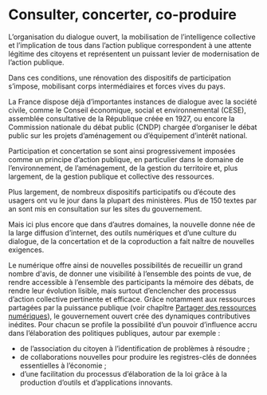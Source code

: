 # Consulter, concerter, co-produire

L’organisation du dialogue ouvert, la mobilisation de l’intelligence collective et l’implication  de  tous  dans  l’action publique correspondent à une attente légitime des citoyens et représentent un puissant  levier  de  modernisation  de l’action publique.

Dans ces conditions, une rénovation des dispositifs  de  participation  s’impose, mobilisant corps intermédiaires et forces vives du pays.

La France dispose déjà d’importantes instances de dialogue avec la société civile, comme le Conseil économique, social  et  environnemental  (CESE), assemblée consultative de la République créée en 1927, ou encore la Commission nationale  du  débat  public  (CNDP) chargée d’organiser le débat public sur les projets d’aménagement ou d’équipement d’intérêt national.

Participation et concertation se sont ainsi progressivement  imposées  comme  un principe d’action publique, en particulier dans le domaine de l’environnement, de l’aménagement, de la gestion du territoire et, plus largement, de la gestion publique et collective des ressources.

Plus largement, de nombreux dispositifs participatifs ou d’écoute des usagers ont vu le jour dans la plupart des ministères. Plus de 150 textes par an sont mis en consultation sur les sites du gouvernement.

Mais ici plus encore que dans d’autres domaines, la nouvelle donne née de la large  diffusion  d’internet,  des  outils numériques et d’une culture du dialogue, de la concertation et de la coproduction a fait naître de nouvelles exigences.

Le numérique offre ainsi de nouvelles possibilités de recueillir un grand nombre d'avis,  de  donner  une  visibilité  à l’ensemble des points de vue, de rendre accessible à l’ensemble des participants la mémoire des débats, de rendre leur évolution lisible, mais surtout d’enclencher des  processus  d’action  collective pertinente et efficace. Grâce notamment aux ressources partagées par la puissance publique (voir chapître [Partager des ressources numériques](../partager-des-ressources/README.md)),  le gouvernement  ouvert  crée  des dynamiques contributives inédites. Pour chacun se profile la possibilité d’un pouvoir d’influence accru dans l’élaboration des politiques publiques, autour par exemple :

- de  l’association  du  citoyen  à l’identification  de  problèmes  à résoudre ;
- de collaborations nouvelles pour produire  les  registres-clés  de données essentielles à l’économie ;
- d’une  facilitation  du  processus d’élaboration de la loi grâce à la production  d’outils  et d’applications innovants.
